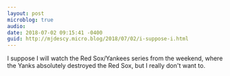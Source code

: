 ```yaml
---
layout: post
microblog: true
audio: 
date: 2018-07-02 09:15:41 -0400
guid: http://mjdescy.micro.blog/2018/07/02/i-suppose-i.html
---
```

I suppose I will watch the Red Sox/Yankees series from the weekend, where the Yanks absolutely destroyed the Red Sox, but I really don't want to.

